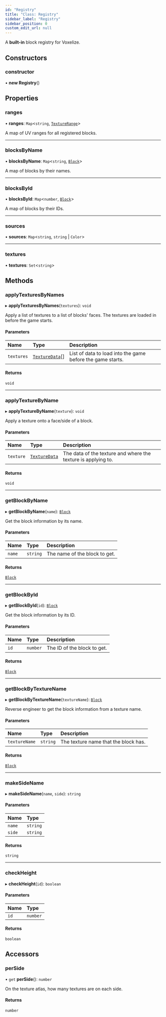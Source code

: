 ```yaml
---
id: "Registry"
title: "Class: Registry"
sidebar_label: "Registry"
sidebar_position: 0
custom_edit_url: null
---
```


A **built-in** block registry for Voxelize.

## Constructors

### constructor

• **new Registry**()

## Properties

### ranges

• **ranges**: `Map`<`string`, [`TextureRange`](../modules.md#texturerange-74)\>

A map of UV ranges for all registered blocks.

___

### blocksByName

• **blocksByName**: `Map`<`string`, [`Block`](../modules.md#block-74)\>

A map of blocks by their names.

___

### blocksById

• **blocksById**: `Map`<`number`, [`Block`](../modules.md#block-74)\>

A map of blocks by their IDs.

___

### sources

• **sources**: `Map`<`string`, `string` \| `Color`\>

___

### textures

• **textures**: `Set`<`string`\>

## Methods

### applyTexturesByNames

▸ **applyTexturesByNames**(`textures`): `void`

Apply a list of textures to a list of blocks' faces. The textures are loaded in before the game starts.

#### Parameters

| Name | Type | Description |
| :------ | :------ | :------ |
| `textures` | [`TextureData`](../modules.md#texturedata-74)[] | List of data to load into the game before the game starts. |

#### Returns

`void`

___

### applyTextureByName

▸ **applyTextureByName**(`texture`): `void`

Apply a texture onto a face/side of a block.

#### Parameters

| Name | Type | Description |
| :------ | :------ | :------ |
| `texture` | [`TextureData`](../modules.md#texturedata-74) | The data of the texture and where the texture is applying to. |

#### Returns

`void`

___

### getBlockByName

▸ **getBlockByName**(`name`): [`Block`](../modules.md#block-74)

Get the block information by its name.

#### Parameters

| Name | Type | Description |
| :------ | :------ | :------ |
| `name` | `string` | The name of the block to get. |

#### Returns

[`Block`](../modules.md#block-74)

___

### getBlockById

▸ **getBlockById**(`id`): [`Block`](../modules.md#block-74)

Get the block information by its ID.

#### Parameters

| Name | Type | Description |
| :------ | :------ | :------ |
| `id` | `number` | The ID of the block to get. |

#### Returns

[`Block`](../modules.md#block-74)

___

### getBlockByTextureName

▸ **getBlockByTextureName**(`textureName`): [`Block`](../modules.md#block-74)

Reverse engineer to get the block information from a texture name.

#### Parameters

| Name | Type | Description |
| :------ | :------ | :------ |
| `textureName` | `string` | The texture name that the block has. |

#### Returns

[`Block`](../modules.md#block-74)

___

### makeSideName

▸ **makeSideName**(`name`, `side`): `string`

#### Parameters

| Name | Type |
| :------ | :------ |
| `name` | `string` |
| `side` | `string` |

#### Returns

`string`

___

### checkHeight

▸ **checkHeight**(`id`): `boolean`

#### Parameters

| Name | Type |
| :------ | :------ |
| `id` | `number` |

#### Returns

`boolean`

## Accessors

### perSide

• `get` **perSide**(): `number`

On the texture atlas, how many textures are on each side.

#### Returns

`number`
